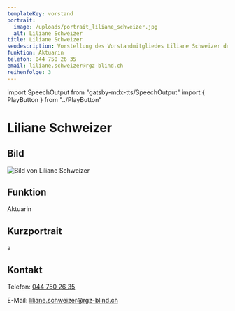 ```yaml
---
templateKey: vorstand
portrait:
  image: /uploads/portrait_liliane_schweizer.jpg
  alt: Liliane Schweizer
title: Liliane Schweizer
seodescription: Vorstellung des Vorstandmitgliedes Liliane Schweizer der RGZ.
funktion: Aktuarin
telefon: 044 750 26 35
email: liliane.schweizer@rgz-blind.ch
reihenfolge: 3
---
```

import SpeechOutput from "gatsby-mdx-tts/SpeechOutput"
import { PlayButton } from "../PlayButton"

<SpeechOutput id="vorstand-liliane-schweizer" customPlayButton={PlayButton}>

# Liliane Schweizer

## Bild

![Bild von Liliane Schweizer](/uploads/portrait_liliane_schweizer.jpg "Bild von Liliane Schweizer")

## Funktion

Aktuarin

## Kurzportrait

a

## Kontakt

Telefon: [044 750 26 35](<tel:044 750 26 35>)

E-Mail: [liliane.schweizer@rgz-blind.ch](mailto:liliane.schweizer@rgz-blind.ch)

</SpeechOutput>